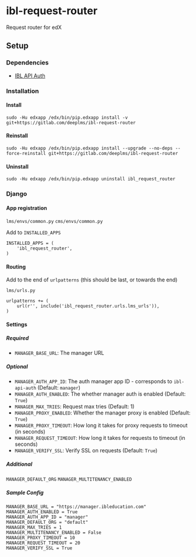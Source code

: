 # ibl-request-router

Request router for edX

## Setup
### Dependencies
* [IBL API Auth](https://gitlab.com/iblstudios/ibl-api-auth)


### Installation
#### Install
```
sudo -Hu edxapp /edx/bin/pip.edxapp install -v git+https://gitlab.com/deeplms/ibl-request-router
```
#### Reinstall
```
sudo -Hu edxapp /edx/bin/pip.edxapp install --upgrade --no-deps --force-reinstall git+https://gitlab.com/deeplms/ibl-request-router
```
#### Uninstall
```
sudo -Hu edxapp /edx/bin/pip.edxapp uninstall ibl_request_router
```

### Django
#### App registration
`lms/envs/common.py`
`cms/envs/common.py`

Add to `INSTALLED_APPS`
```
INSTALLED_APPS = (
    'ibl_request_router',
)
```

#### Routing
Add to the end of `urlpatterns` (this should be last, or towards the end)

`lms/urls.py`
```
urlpatterns += (
    url(r'', include('ibl_request_router.urls.lms_urls')),
)
```


#### Settings

##### Required
* `MANAGER_BASE_URL`: The manager URL

##### Optional
* `MANAGER_AUTH_APP_ID`: The auth manager app ID - corresponds to `ibl-api-auth` (Default: `manager`)
* `MANAGER_AUTH_ENABLED`: The whether manager auth is enabled (Default: `True`)
* `MANAGER_MAX_TRIES`: Request max tries (Default: 1)
* `MANAGER_PROXY_ENABLED`: Whether the manager proxy is enabled (Default: `True`)
* `MANAGER_PROXY_TIMEOUT`: How long it takes for proxy requests to timeout (in seconds)
* `MANAGER_REQUEST_TIMEOUT`: How long it takes for requests to timeout (in seconds)
* `MANAGER_VERIFY_SSL`: Verify SSL on requests (Default: `True`)

##### Additional
`MANAGER_DEFAULT_ORG`
`MANAGER_MULTITENANCY_ENABLED`

##### Sample Config
```
MANAGER_BASE_URL = "https://manager.ibleducation.com"
MANAGER_AUTH_ENABLED = True
MANAGER_AUTH_APP_ID = "manager"
MANAGER_DEFAULT_ORG = "default"
MANAGER_MAX_TRIES = 1
MANAGER_MULTITENANCY_ENABLED = False
MANAGER_PROXY_TIMEOUT = 10
MANAGER_REQUEST_TIMEOUT = 20
MANAGER_VERIFY_SSL = True
```
